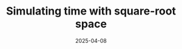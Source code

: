 ---
title: Simulating time with square-root space
date: 2025-04-08
status:
notes: 04-08-25-toc.pdf
code:
site:
paper: At the MIT Theory of Computing Colloquium.
presenters: Ryan Williams
series: Combinatorics 
---